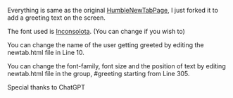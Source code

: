 Everything is same as the original [HumbleNewTabPage](https://github.com/ibillingsley/HumbleNewTabPage), I just forked it to add a greeting text on the screen.

The font used is [Inconsolota](https://fonts.google.com/specimen/Inconsolata). (You can change if you wish to)

You can change the name of the user getting greeted by editing the newtab.html file in Line 10.

You can change the font-family, font size and the position of text by editing newtab.html file in the group, #greeting starting from Line 305.

Special thanks to ChatGPT
